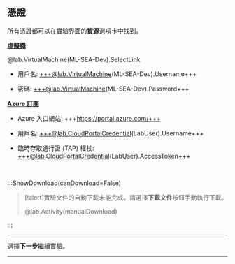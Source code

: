 <style>
img {
    border: 1px solid black;
    }
</style>

## **憑證**

所有憑證都可以在實驗界面的**資源**選項卡中找到。

<u>**虛擬機**</u>

@lab.VirtualMachine(ML-SEA-Dev).SelectLink

- 用戶名: +++@lab.VirtualMachine(ML-SEA-Dev).Username+++

- 密碼: +++@lab.VirtualMachine(ML-SEA-Dev).Password+++

<u>**Azure 訂閱**</u>


- Azure 入口網站: +++https://portal.azure.com/+++

- 用戶名: +++@lab.CloudPortalCredential(LabUser).Username+++

- 臨時存取通行證 (TAP) 權杖: +++@lab.CloudPortalCredential(LabUser).AccessToken+++



<br>

:::ShowDownload(canDownload=False)

>[!alert]實驗文件的自動下載未能完成。請選擇**下載文件**按鈕手動執行下載。
>
> @lab.Activity(manualDownload)

:::


---


選擇**下一步**繼續實驗。


---

